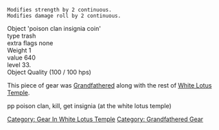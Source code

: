 `Modifies strength by 2 continuous.`  
`Modifies damage roll by 2 continuous.`

Object 'poison clan insignia coin'  
type trash  
extra flags none  
Weight 1  
value 640  
level 33.  
Object Quality (100 / 100 hps)  
  
This piece of gear was
[Grandfathered](:Category:Grandfathered.md "wikilink") along with the
rest of [White Lotus
Temple](:Category:White_Lotus_Temple.md "wikilink").

pp poison clan, kill, get insignia (at the white lotus temple)

[Category: Gear In White Lotus
Temple](Category:_Gear_In_White_Lotus_Temple "wikilink") [Category:
Grandfathered Gear](Category:_Grandfathered_Gear "wikilink")
